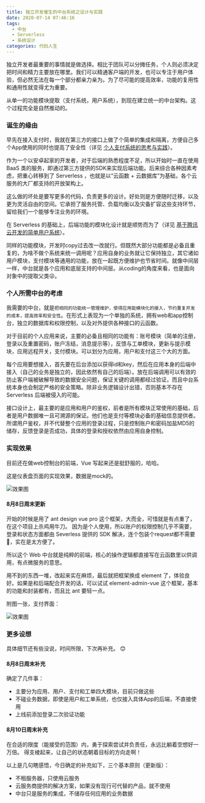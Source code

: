 ```yaml
---
title: 独立开发催生的中台系统之设计与实践
date: 2020-07-14 07:46:16
tags:
  - 中台
  - Serverless
  - 系统设计
categories: 代码人生
---
```


独立开发者最重要的事情就是做选择。相比于团队可以分摊任务，个人则必须决定把时间和精力主要放在哪里。我们可以精通客户端的开发，也可以专注于用户体验，但必然无法在每一个部分都亲力亲为。为了尽可能的提高效率，功能的复用性和通用性就变得尤为重要。

从单一的功能模块提取（支付系统，用户系统），到现在建立统一的中台架构。这个过程完全是自然推动的。

<!--more-->

### 诞生的缘由

早先在接入支付时，我就在第三方的接口上做了个简单的集成和隔离，方便自己多个App使用的同时也提高了安全性（详见 [个人支付系统的思考与实践](/2019/06/11/个人支付系统的思考与实践/)）。

作为一个以安卓起家的开发者，对于后端的熟悉程度不足，所以开始时一直在使用 BaaS 类的服务，即通过第三方提供的SDK来实现后端功能。后来综合各种因素考虑，把重心转移到了 Serverless ，也就是以“云函数 + 云数据库”为基础，各个云服务的大厂都支持的开放架构上。

这么做的坏处是要写更多的代码，负责更多的设计。好处则是方便随时迁移，以及更为灵活自由的空间。它承担了服务托管、负载均衡以及灾备扩容这些支持环节，留给我们一个能够专注业务的环境。

在 Serverless 的基础上，后端功能的模块化设计就是顺势而为了（详见 [基于腾讯云开发的简单用户系统](/2020/03/31/基于腾讯云开发的简单用户系统/)）。

同样的功能模块，开发时copy过去改一改就行。但既然大部分功能都是必备且重复的，为啥不做个系统来统一调用呢？应用自身的业务就让它保持独立，其它诸如用户模块，支付模块等通用的功能，放在一起既方便维护也节省时间。就像中间层一样，中台就是各个应用和底层支持的中间层。从coding的角度来看，也是面向对象中的提取父类😜。

### 个人所需中台的考虑

我需要的中台，就是`把相同的功能统一管理维护，使得应用能模块化的接入，节约重复开发的成本，提高效率和安全性`。在形式上表现为一个单独的系统，拥有web和app控制台，独立的数据库和权限控制，以及对外提供各种接口的云函数。

对于目前的个人应用来说，主要的必备且相同的功能有：账号模块（简单的注册，登录以及重置密码，账户冻结，消息提示等），反馈与工单模块，更新与提示模块，应用远程开关，支付模块。可以划分为应用，用户和支付这三个大的方面。

每个应用要想接入，首先要在后台添加以获得id和key，然后在应用本身的后端中接入（自己的业务是独立的，因此依然有自己的后端）。放在后端调用可以有效的防止客户端被破解导致的数据安全问题，保证关键的调用都经过验证，而且中台系统本身也会制定严格的安全策略。除非业务逻辑设计出错，否则基本不存在 Serverless 后端被侵入的可能。

接口设计上，最主要的是应用和用户的鉴权，前者是所有模块正常使用的基础，后者是用户数据唯一且可溯源的保证。他们也是支付等模块必备的基础信息提供者。所谓用户鉴权，并不代替整个应用的登录过程，只是控制账户和密码加盐MD5的储存，反馈登录是否成功，具体的登录和授权依然由应用自身控制。

### 实现效果

目前还在做web控制台的前端，Vue 写起来还是挺舒服的，哈哈。

这是仪表盘页面的实现效果，数据是mock的。

![效果图](ylxy.png)

#### 8月8日周末更新 ####

开始的时候是用了 ant design vue pro 这个框架，大而全，可惜就是有点重了，在这个项目上杀鸡用牛刀。
因为是个人使用，所以账户的权限控制几乎不需要，登录和状态方面都由 Severless 提供的 SDK 解决，连个包装个request都不需要🤣，实在是太方便了。

所以这个 Web 中台就是纯粹的前端，核心的操作逻辑都直接写在云函数里以供调用，有点微服务的意思。

用不到的东西一堆，改起来实在麻烦，最后就把框架换成 element 了，体验良好。如果是和后端配合开发的话，可以试试 element-admin-vue 这个框架，基本的功能和封装都有，而且比 ant 要轻一点。

附图一张，支付界面：

![效果图](pay.png)


### 更多设想

具体细节还有些没说，时间所限，下次再补充。 😊

#### 8月8日周末补充 ####

确定了几件事：
- 主要分为应用、用户、支付和工单四大模块，目前只做这些
- 不碰业务数据，即使是用户和工单系统，也仅接入具体App的后端，不直接使用
- 上线前添加登录二次验证功能

#### 8月10日周末补充 ####

在合适的限度（能接受的范围）内，勇于探索尝试并负责任，永远比躺着空想好一万倍。
得支棱起来，让自己的状态朝着目标的方向走啊！

以上是几句瞎感悟，今日确定的补充如下，三个基本原则（更新版）：
- 不租服务器，只使用云服务
- 云服务商提供的解决方案，如果没有现行可代替的产品，就不使用
- 中台只是服务的集成，不储存任何应用的业务数据